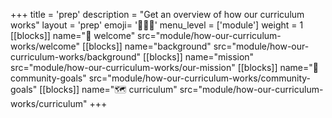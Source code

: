 +++
title = 'prep'
description = "Get an overview of how our curriculum works"
layout = 'prep'
emoji= '🧑🏾‍💻'
menu_level = ['module']
weight = 1
[[blocks]]
name="🎉 welcome"
src="module/how-our-curriculum-works/welcome"
[[blocks]]
name="background"
src="module/how-our-curriculum-works/background"
[[blocks]]
name="mission"
src="module/how-our-curriculum-works/our-mission"
[[blocks]]
name="🧭 community-goals"
src="module/how-our-curriculum-works/community-goals"
[[blocks]]
name="🗺️ curriculum"
src="module/how-our-curriculum-works/curriculum"
+++
